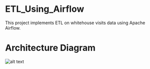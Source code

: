 # ETL_Using_Airflow
This project implements ETL on whitehouse visits data using Apache Airflow.
# Architecture Diagram
![alt text](https://github.com/ShreyasK2411/ETL_Using_Airflow.git/images/architecture.png)
